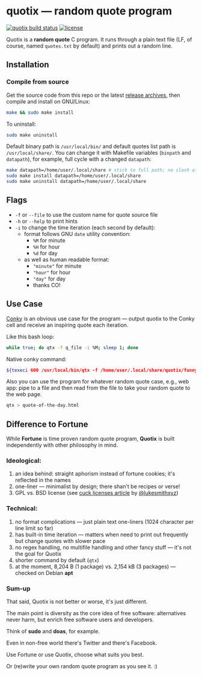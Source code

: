 # quotix — random quote program

[![quotix build status](https://github.com/bebyx/quotix/actions/workflows/c.yml/badge.svg?branch=master)](https://github.com/bebyx/quotix/actions/workflows/c.yml)
[![license](https://img.shields.io/github/license/bebyx/quotix)](https://github.com/bebyx/quotix/blob/master/LICENSE.txt)

Quotix is a **random quote** C program. It runs through a plain text file (LF, of course, named `quotes.txt` by default) and prints out a random line.

## Installation

### Compile from source

Get the source code from this repo or the latest [release archives](https://github.com/bebyx/quotix/releases/), then compile and install on GNU/Linux:

```bash
make && sudo make install
```

To uninstall:

```bash
sudo make uninstall
```

Default binary path is `/usr/local/bin/` and default quotes list path is `/usr/local/share/`. You can change it with Makefile variables (`binpath` and `datapath`), for example, full cycle with a changed `datapath`:

```bash
make datapath=/home/user/.local/share # stick to full path; no slash at the end is recommended
sudo make install datapath=/home/user/.local/share
sudo make uninstall datapath=/home/user/.local/share
```

## Flags

* `-f` or `--file` to use the custom name for quote source file
* `-h` or `--help` to print hints
* `-i` to change the time iteration (each second by default):
  * format follows GNU `date` utility convention:
    * `%M` for minute
    * `%H` for hour
    * `%d` for day
  * as well as human readable format:
    * `"minute"` for minute
    * `"hour"` for hour
    * `"day"` for day
    * thanks CO!

## Use Case

[Conky](https://github.com/brndnmtthws/conky) is an obvious use case for the program — output quotix to the Conky cell and receive an inspiring quote each iteration.

Like this bash loop:

```bash
while true; do qtx -f q_file -i %M; sleep 1; done
```
Native conky command:

```bash
${texeci 600 /usr/local/bin/qtx -f /home/user/.local/share/quotix/funny_quotes.list -i %M }
```

Also you can use the program for whatever random quote case, e.g., web app:
pipe to a file and then read from the file to take your random quote to the web page.

```bash
qtx > quote-of-the-day.html
```

## Difference to Fortune

While **Fortune** is time proven random quote program, **Quotix** is built independently with other philosophy in mind.

### Ideological:

1. an idea behind: straight aphorism instead of fortune cookies; it's reflected in the names
2. one-liner — minimalist by design; there shan't be recipes or verse!
3. GPL vs. BSD license (see [cuck licenses article](https://lukesmith.xyz/articles/cucklicenses) by [@lukesmithxyz](https://github.com/lukesmithxyz))

### Technical:

1. no format complications — just plain text one-liners (1024 character per line limit so far)
2. has built-in time iteration — matters when need to print out frequently but change quotes with slower pace
3. no regex handling, no multifile handling and other fancy stuff — it's not the goal for Quotix
4. shorter command by default (`qtx`)
5. at the moment, 8,204 B (1 package) vs. 2,154 kB (3 packages) — checked on Debian **apt**

### Sum-up

That said, Quotix is not better or worse, it's just different.

The main point is diversity as the core idea of free software: alternatives never harm, but enrich free software users and developers.

Think of **sudo** and **doas**, for example.

Even in non-free world there's Twitter and there's Facebook.

Use Fortune or use Quotix, choose what suits you best.

Or (re)write your own random quote program as you see it. :)
